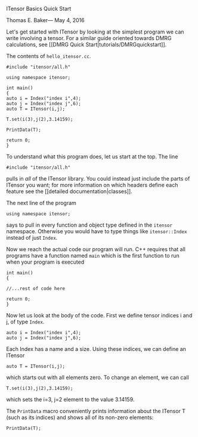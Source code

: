 <span class='article_title'>ITensor Basics Quick Start</span>

<span class='article_sig'>Thomas E. Baker&mdash; May 4, 2016</span>

Let's get started with ITensor by looking at the simplest program we can write involving a tensor.
For a similar guide oriented towards DMRG calculations, see [[DMRG Quick Start|tutorials/DMRGquickstart]].

The contents of `hello_itensor.cc`.

    #include "itensor/all.h"

    using namespace itensor;

    int main()
    {
    auto i = Index("index i",4);
    auto j = Index("index j",6);
    auto T = ITensor(i,j);

    T.set(i(3),j(2),3.14159);

    PrintData(T);

    return 0;
    }


To understand what this program does, let us start at the top. The line

    #include "itensor/all.h"

pulls in _all_ of the ITensor library. You could instead just include the parts of
ITensor you want; for more information
on which headers define each feature see the [[detailed documentation|classes]].

The next line of the program 

    using namespace itensor;

says to pull in every function and object type defined in
the `itensor` namespace. Otherwise you would have to type things like `itensor::Index` instead of
just `Index`.


Now we reach the actual code our program will run.
C++ requires that all programs have
a function named `main` which is the first function
to run when your program is executed

    int main()
    {

    //...rest of code here

    return 0;
    }

Now let us look at the body of the code. 
First we define tensor indices i and j, of type `Index`.

    auto i = Index("index i",4);
    auto j = Index("index j",6);

Each Index has a name and a size. Using these indices, we can define
an ITensor

    auto T = ITensor(i,j);

which starts out with all elements zero. To change an element, we
can call

    T.set(i(3),j(2),3.14159);

which sets the i=3, j=2 element to the value 3.14159. 

The `PrintData` macro conveniently prints information about the
ITensor T (such as its indices) and shows all of its non-zero elements:
 
    PrintData(T);


